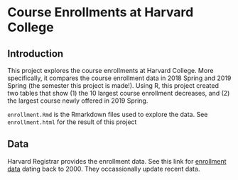 # Course Enrollments at Harvard College

## Introduction

This project explores the course enrollments at Harvard College. More specifically, it compares the course enrollment data in 2018 Spring and 2019 Spring (the semester this project is made!). Using R, this project created two tables that show (1) the 10 largest course enrollment decreases, and (2) the largest course newly offered in 2019 Spring.

`enrollment.Rmd` is the Rmarkdown files used to explore the data. See `enrollment.html` for the result of this project

## Data

Harvard Registrar provides the enrollment data. See this link for [enrollment data](https://registrar.fas.harvard.edu/faculty-staff/courses/enrollment/archived-course-enrollment-reports) dating back to 2000. They occassionally update recent data.